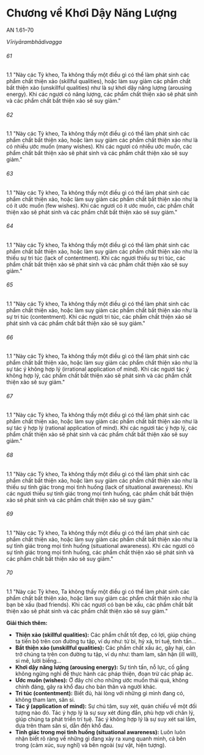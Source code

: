 # Chương về Khơi Dậy Năng Lượng

AN 1.61–70

_Vīriyārambhādivagga_

###### 61

1.1 "Này các Tỳ kheo, Ta không thấy một điều gì có thể làm phát sinh các phẩm chất thiện xảo (skillful qualities), hoặc làm suy giảm các phẩm chất bất thiện xảo (unskillful qualities) như là sự khơi dậy năng lượng (arousing energy). Khi các ngươi có năng lượng, các phẩm chất thiện xảo sẽ phát sinh và các phẩm chất bất thiện xảo sẽ suy giảm."

###### 62

1.1 "Này các Tỳ kheo, Ta không thấy một điều gì có thể làm phát sinh các phẩm chất bất thiện xảo, hoặc làm suy giảm các phẩm chất thiện xảo như là có nhiều ước muốn (many wishes). Khi các ngươi có nhiều ước muốn, các phẩm chất bất thiện xảo sẽ phát sinh và các phẩm chất thiện xảo sẽ suy giảm."

###### 63

1.1 "Này các Tỳ kheo, Ta không thấy một điều gì có thể làm phát sinh các phẩm chất thiện xảo, hoặc làm suy giảm các phẩm chất bất thiện xảo như là có ít ước muốn (few wishes). Khi các ngươi có ít ước muốn, các phẩm chất thiện xảo sẽ phát sinh và các phẩm chất bất thiện xảo sẽ suy giảm."

###### 64

1.1 "Này các Tỳ kheo, Ta không thấy một điều gì có thể làm phát sinh các phẩm chất bất thiện xảo, hoặc làm suy giảm các phẩm chất thiện xảo như là thiếu sự tri túc (lack of contentment). Khi các ngươi thiếu sự tri túc, các phẩm chất bất thiện xảo sẽ phát sinh và các phẩm chất thiện xảo sẽ suy giảm."

###### 65

1.1 "Này các Tỳ kheo, Ta không thấy một điều gì có thể làm phát sinh các phẩm chất thiện xảo, hoặc làm suy giảm các phẩm chất bất thiện xảo như là sự tri túc (contentment). Khi các ngươi tri túc, các phẩm chất thiện xảo sẽ phát sinh và các phẩm chất bất thiện xảo sẽ suy giảm."

###### 66

1.1 "Này các Tỳ kheo, Ta không thấy một điều gì có thể làm phát sinh các phẩm chất bất thiện xảo, hoặc làm suy giảm các phẩm chất thiện xảo như là sự tác ý không hợp lý (irrational application of mind). Khi các ngươi tác ý không hợp lý, các phẩm chất bất thiện xảo sẽ phát sinh và các phẩm chất thiện xảo sẽ suy giảm."

###### 67

1.1 "Này các Tỳ kheo, Ta không thấy một điều gì có thể làm phát sinh các phẩm chất thiện xảo, hoặc làm suy giảm các phẩm chất bất thiện xảo như là sự tác ý hợp lý (rational application of mind). Khi các ngươi tác ý hợp lý, các phẩm chất thiện xảo sẽ phát sinh và các phẩm chất bất thiện xảo sẽ suy giảm."

###### 68

1.1 "Này các Tỳ kheo, Ta không thấy một điều gì có thể làm phát sinh các phẩm chất bất thiện xảo, hoặc làm suy giảm các phẩm chất thiện xảo như là thiếu sự tỉnh giác trong mọi tình huống (lack of situational awareness). Khi các ngươi thiếu sự tỉnh giác trong mọi tình huống, các phẩm chất bất thiện xảo sẽ phát sinh và các phẩm chất thiện xảo sẽ suy giảm."

###### 69

1.1 "Này các Tỳ kheo, Ta không thấy một điều gì có thể làm phát sinh các phẩm chất thiện xảo, hoặc làm suy giảm các phẩm chất bất thiện xảo như là sự tỉnh giác trong mọi tình huống (situational awareness). Khi các ngươi có sự tỉnh giác trong mọi tình huống, các phẩm chất thiện xảo sẽ phát sinh và các phẩm chất bất thiện xảo sẽ suy giảm."

###### 70

1.1 "Này các Tỳ kheo, Ta không thấy một điều gì có thể làm phát sinh các phẩm chất bất thiện xảo, hoặc làm suy giảm các phẩm chất thiện xảo như là bạn bè xấu (bad friends). Khi các ngươi có bạn bè xấu, các phẩm chất bất thiện xảo sẽ phát sinh và các phẩm chất thiện xảo sẽ suy giảm."

**Giải thích thêm:**

*   **Thiện xảo (skillful qualities):** Các phẩm chất tốt đẹp, có lợi, giúp chúng ta tiến bộ trên con đường tu tập, ví dụ như: từ bi, hỷ xả, trí tuệ, tinh tấn...
*   **Bất thiện xảo (unskillful qualities):** Các phẩm chất xấu ác, gây hại, cản trở chúng ta trên con đường tu tập, ví dụ như: tham lam, sân hận (ill will), si mê, lười biếng...
*   **Khơi dậy năng lượng (arousing energy):** Sự tinh tấn, nỗ lực, cố gắng không ngừng nghỉ để thực hành các pháp thiện, đoạn trừ các pháp ác.
*   **Ước muốn (wishes):** Ở đây chỉ cho những ước muốn thái quá, không chính đáng, gây ra khổ đau cho bản thân và người khác.
*   **Tri túc (contentment):** Biết đủ, hài lòng với những gì mình đang có, không tham lam, sân si.
*   **Tác ý (application of mind):** Sự chú tâm, suy xét, quán chiếu về một đối tượng nào đó. Tác ý hợp lý là sự suy xét đúng đắn, phù hợp với chân lý, giúp chúng ta phát triển trí tuệ. Tác ý không hợp lý là sự suy xét sai lầm, dựa trên tham sân si, dẫn đến khổ đau.
*   **Tỉnh giác trong mọi tình huống (situational awareness):** Luôn luôn nhận biết rõ ràng về những gì đang xảy ra xung quanh mình, cả bên trong (cảm xúc, suy nghĩ) và bên ngoài (sự vật, hiện tượng).
